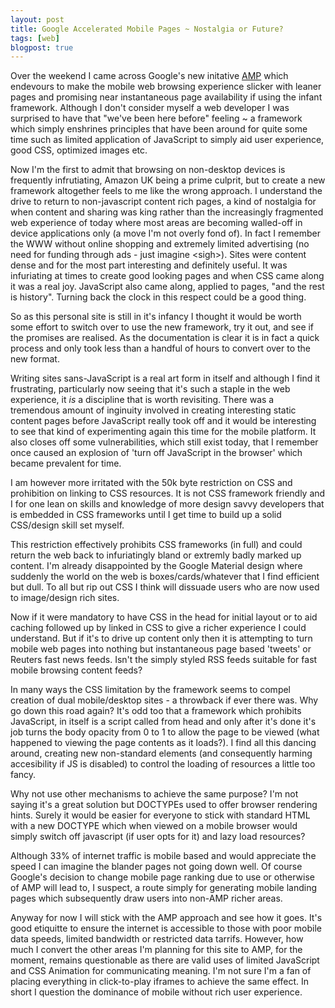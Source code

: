 ```yaml
---
layout: post
title: Google Accelerated Mobile Pages ~ Nostalgia or Future?
tags: [web]
blogpost: true
---
```

Over the weekend I came across Google's new initative [AMP](https://www.ampproject.org) which endevours to make the mobile web browsing experience slicker with leaner pages and promising near instantaneous page availability if using the infant framework. Although I don't consider myself a web developer I was surprised to have that "we've been here before" feeling ~ a framework which simply enshrines principles that have been around for quite some time such as limited application of JavaScript to simply aid user experience, good CSS, optimized images etc.

Now I'm the first to admit that browsing on non-desktop devices is frequently infrutiating, Amazon UK being a prime culprit, but to create a new framework altogether feels to me like the wrong approach. I understand the drive to return to non-javascript content rich pages, a kind of nostalgia for when content and sharing was king rather than the increasingly fragmented web experience of today where most areas are becoming walled-off in device applications only (a move I'm not overly fond of). In fact I remember the WWW without online shopping and extremely limited advertising (no need for funding through ads - just imagine &lt;sigh&gt;). Sites were content dense and for the most part interesting and definitely useful. It was infuriating at times to create good looking pages and when CSS came along it was a real joy. JavaScript also came along, applied to pages, "and the rest is history". Turning back the clock in this respect could be a good thing.

So as this personal site is still in it's infancy I thought it would be worth some effort to switch over to use the new framework, try it out, and see if the promises are realised. As the documentation is clear it is in fact a quick process and only took less than a handful of hours to convert over to the new format.

Writing sites sans-JavaScript is a real art form in itself and although I find it frustrating, particularly now seeing that it's such a staple in the web experience, it _is_ a discipline that is worth revisiting. There was a tremendous amount of inginuity involved in creating interesting static content pages before JavaScript really took off and it would be interesting to see that kind of experimenting again this time for the mobile platform. It also closes off some vulnerabilities, which still exist today, that I remember once caused an explosion of 'turn off JavaScript in the browser' which became prevalent for time.

I am however more irritated with the 50k byte restriction on CSS and prohibition on linking to CSS resources. It is not CSS framework friendly and I for one lean on skills and knowledge of more design savvy developers that is embedded in CSS frameworks until I get time to build up a solid CSS/design skill set myself.

This restriction effectively prohibits CSS frameworks (in full) and could return the web back to infuriatingly bland or extremly badly marked up content. I'm already disappointed by the Google Material design where suddenly the world on the web is boxes/cards/whatever that I find efficient but dull. To all but rip out CSS I think will dissuade users who are now used to image/design rich sites. 

Now if it were mandatory to have CSS in the head for initial layout or to aid caching followed up by linked in CSS to give a richer experience I could understand. But if it's to drive up content only then it is attempting to turn mobile web pages into nothing but instantaneous page based 'tweets' or Reuters fast news feeds. Isn't the simply styled RSS feeds suitable for fast mobile browsing content feeds? 

In many ways the CSS limitation by the framework seems to compel creation of dual mobile/desktop sites - a throwback if ever there was. Why go down this road again? It's odd too that a framework which prohibits JavaScript, in itself is a script called from head and only after it's done it's job turns the body opacity from 0 to 1 to allow the page to be viewed (what happened to viewing the page contents as it loads?). I find all this dancing around, creating new non-standard elements (and consequently harming accesibility if JS is disabled) to control the loading of resources a little too fancy. 

Why not use other mechanisms to achieve the same purpose? I'm not saying it's a great solution but DOCTYPEs used to offer browser rendering hints. Surely it would be easier for everyone to stick with standard HTML with a new DOCTYPE which when viewed on a mobile browser would simply switch off javascript (if user opts for it) and lazy load resources?

Although 33% of internet traffic is mobile based and would appreciate the speed I can imagine the blander pages not going down well. Of course Google's decision to change mobile page ranking due to use or otherwise of AMP will lead to, I suspect, a route simply for generating mobile landing pages which subsequently draw users into non-AMP richer areas. 

Anyway for now I will stick with the AMP approach and see how it goes. It's good etiquitte to ensure the internet is accessible to those with poor mobile data speeds, limited bandwidth or restricted data tarrifs. However, how much I convert the other areas I'm planning for this site to AMP, for the moment, remains questionable as there are valid uses of limited JavaScript and CSS Animation for communicating meaning. I'm not sure I'm a fan of placing everything in click-to-play iframes to achieve the same effect. In short I question the dominance of mobile without rich user experience.

